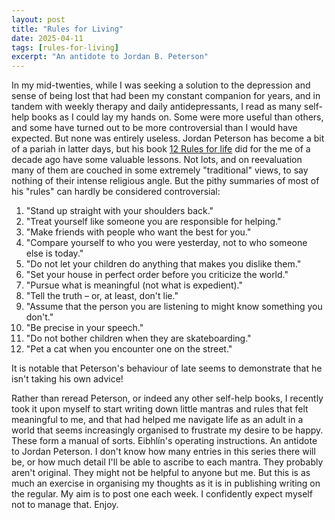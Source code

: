 ```yaml
---
layout: post
title: "Rules for Living"
date: 2025-04-11
tags: [rules-for-living]
excerpt: "An antidote to Jordan B. Peterson"
---
```


In my mid-twenties, while I was seeking a solution to the depression and sense of being lost that had been my constant companion for years, and in tandem with weekly therapy and daily antidepressants, I read as many self-help books as I could lay my hands on. Some were more useful than others, and some have turned out to be more controversial than I would have expected. But none was entirely useless. Jordan Peterson has become a bit of a pariah in latter days, but his book [12 Rules for life](https://en.wikipedia.org/wiki/12_Rules_for_Life) did for the me of a decade ago have some valuable lessons. Not lots, and on reevaluation many of them are couched in some extremely "traditional" views, to say nothing of their intense religious angle. But the pithy summaries of most of his "rules" can hardly be considered controversial:

1. "Stand up straight with your shoulders back."
2. "Treat yourself like someone you are responsible for helping."
3. "Make friends with people who want the best for you."
4. "Compare yourself to who you were yesterday, not to who someone else is today."
5. "Do not let your children do anything that makes you dislike them."
6. "Set your house in perfect order before you criticize the world."
7. "Pursue what is meaningful (not what is expedient)."
8. "Tell the truth – or, at least, don't lie."
9. "Assume that the person you are listening to might know something you don't."
10. "Be precise in your speech."
11. "Do not bother children when they are skateboarding."
12. "Pet a cat when you encounter one on the street."

It is notable that Peterson's behaviour of late seems to demonstrate that he isn't taking his own advice! 

Rather than reread Peterson, or indeed any other self-help books, I recently took it upon myself to start writing down little mantras and rules that felt meaningful to me, and that had helped me navigate life as an adult in a world that seems increasingly organised to frustrate my desire to be happy. These form a manual of sorts. Eibhlín's operating instructions. An antidote to Jordan Peterson. I don't know how many entries in this series there will be, or how much detail I'll be able to ascribe to each mantra. They probably aren't original. They might not be helpful to anyone but me. But this is as much an exercise in organising my thoughts as it is in publishing writing on the regular. My aim is to post one each week. I confidently expect myself not to manage that. Enjoy.
